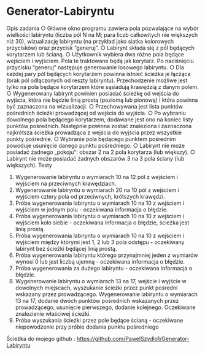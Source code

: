 # Generator-Labiryntu

Opis zadania
○ Główne okno programu zawiera pola pozwalające na wybór wielkości labiryntu
 (liczba pól N na M; para liczb całkowitych nie większych niż 30), wizualizację labiryntu
 (na przykład jako siatka kolorowych przycisków) oraz przycisk “generuj”.
○ Labirynt składa się z pól będących korytarzem lub ścianą.
○ Użytkownik wybiera dwa różne pola będące wejściem i wyjściem. Pola te
traktowane będą jak korytarz. Po naciśnięciu przycisku “generuj” następuje
generowanie losowego labiryntu.
○ Dla każdej pary pól będących korytarzem powinna istnieć ścieżka je łącząca
(brak pól odłączonych od reszty labiryntu). Przechodzenie możliwe jest tylko na
pola będące korytarzem które sąsiadują krawędzią z danym polem.
○ Wygenerowany labirynt powinien posiadać ścieżkę od wejścia do wyjścia, która
nie będzie linią prostą (poziomą lub pionową) i która powinna być zaznaczona na
wizualizacji.
○ Przechowywana jest lista punktów pośrednich ścieżki prowadzącej od wejścia do
wyjścia.
○ Po wybraniu dowolnego pola będącego korytarzem, dodawane jest ono na
koniec listy punktów pośrednich. Następnie powinna zostać znaleziona i
zaznaczona najkrótsza ścieżka prowadząca z wejścia do wyjścia przez wszystkie
punkty pośrednie.
○ Wybranie pola będącego punktem pośrednim powoduje usunięcie danego punktu
pośredniego.
○ Labirynt nie może posiadać żadnego „pokoju‟: obszar 2 na 2 pola korytarza (lub
większy).
○ Labirynt nie może posiadać żadnych obszarów 3 na 3 pola ściany (lub większych).
Testy
1. Wygenerowanie labiryntu o wymiarach 10 na 12 pól z wejściem i wyjściem
na przeciwnych krawędziach.
2. Wygenerowanie labiryntu o wymiarach 20 na 10 pól z wejściem i wyjściem
cztery pola od przeciwnych, krótszych krawędzi.
3. Próba wygenerowania labiryntu o wymiarach 10 na 10 z wejściem i wyjściem
w jednym polu - oczekiwana informacja o błędzie.
4. Próba wygenerowania labiryntu o wymiarach 10 na 10 z wejściem i wyjściem koło
siebie - oczekiwana informacja o błędzie, ścieżka jest linią prostą.
5. Próba wygenerowania labiryntu o wymiarach 10 na 10 z wejściem i wyjściem
między którymi jest 1, 2 lub 3 pola odstępu - oczekiwany labirynt bez ścieżki będącej
linią prostą.
6. Próba wygenerowania labiryntu którego przynajmniej jeden z wymiarów wynosi 0
lub jest liczbą ujemną - oczekiwana informacja o błędzie.
7. Próba wygenerowania za dużego labiryntu - oczekiwana informacja o błędzie.
8. Wygenerowanie labiryntu o wymiarach 13 na 17, wejście i wyjście w dowolnych
miejscach, wyszukanie ścieżki przez punkt pośredni wskazany przez prowadzącego.
Wygenerowanie labiryntu o wymiarach 13 na 17, dodanie dwóch punktów pośrednich
wskazanych przez prowadzącego, usunięcie pierwszego, dodanie kolejnego. Oczekiwane
znalezienie właściwej ścieżki.
9. Próba wyszukania ścieżki przez pole będące ścianą - oczekiwane niepowodzenie
przy próbie dodania punktu pośredniego


Ścieżka do mojego github : https://github.com/PawelSzydlo1/Generator-Labiryntu
